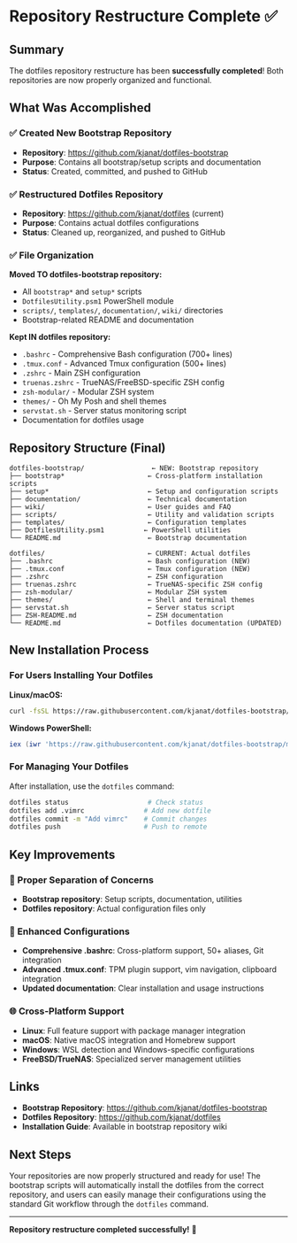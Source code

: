 # Repository Restructure Complete ✅

## Summary

The dotfiles repository restructure has been **successfully completed**! Both repositories are now properly organized and functional.

## What Was Accomplished

### ✅ Created New Bootstrap Repository

-   **Repository**: <https://github.com/kjanat/dotfiles-bootstrap>
-   **Purpose**: Contains all bootstrap/setup scripts and documentation
-   **Status**: Created, committed, and pushed to GitHub

### ✅ Restructured Dotfiles Repository  

-   **Repository**: <https://github.com/kjanat/dotfiles> (current)
-   **Purpose**: Contains actual dotfiles configurations
-   **Status**: Cleaned up, reorganized, and pushed to GitHub

### ✅ File Organization

**Moved TO dotfiles-bootstrap repository:**

-   All `bootstrap*` and `setup*` scripts
-   `DotfilesUtility.psm1` PowerShell module
-   `scripts/`, `templates/`, `documentation/`, `wiki/` directories
-   Bootstrap-related README and documentation

**Kept IN dotfiles repository:**

-   `.bashrc` - Comprehensive Bash configuration (700+ lines)
-   `.tmux.conf` - Advanced Tmux configuration (500+ lines)  
-   `.zshrc` - Main ZSH configuration
-   `truenas.zshrc` - TrueNAS/FreeBSD-specific ZSH config
-   `zsh-modular/` - Modular ZSH system
-   `themes/` - Oh My Posh and shell themes
-   `servstat.sh` - Server status monitoring script
-   Documentation for dotfiles usage

## Repository Structure (Final)

```
dotfiles-bootstrap/                 ← NEW: Bootstrap repository
├── bootstrap*                     ← Cross-platform installation scripts
├── setup*                         ← Setup and configuration scripts
├── documentation/                 ← Technical documentation
├── wiki/                          ← User guides and FAQ
├── scripts/                       ← Utility and validation scripts
├── templates/                     ← Configuration templates
├── DotfilesUtility.psm1          ← PowerShell utilities
└── README.md                      ← Bootstrap documentation

dotfiles/                          ← CURRENT: Actual dotfiles
├── .bashrc                        ← Bash configuration (NEW)
├── .tmux.conf                     ← Tmux configuration (NEW)
├── .zshrc                         ← ZSH configuration
├── truenas.zshrc                  ← TrueNAS-specific ZSH config
├── zsh-modular/                   ← Modular ZSH system
├── themes/                        ← Shell and terminal themes
├── servstat.sh                    ← Server status script
├── ZSH-README.md                  ← ZSH documentation
└── README.md                      ← Dotfiles documentation (UPDATED)
```

## New Installation Process

### For Users Installing Your Dotfiles

**Linux/macOS:**

```bash
curl -fsSL https://raw.githubusercontent.com/kjanat/dotfiles-bootstrap/master/bootstrap.sh | bash
```

**Windows PowerShell:**

```powershell
iex (iwr 'https://raw.githubusercontent.com/kjanat/dotfiles-bootstrap/master/bootstrap.ps1').Content
```

### For Managing Your Dotfiles

After installation, use the `dotfiles` command:

```bash
dotfiles status                    # Check status
dotfiles add .vimrc               # Add new dotfile
dotfiles commit -m "Add vimrc"    # Commit changes
dotfiles push                     # Push to remote
```

## Key Improvements

### 🎯 Proper Separation of Concerns

-   **Bootstrap repository**: Setup scripts, documentation, utilities
-   **Dotfiles repository**: Actual configuration files only

### 🔧 Enhanced Configurations

-   **Comprehensive .bashrc**: Cross-platform support, 50+ aliases, Git integration
-   **Advanced .tmux.conf**: TPM plugin support, vim navigation, clipboard integration
-   **Updated documentation**: Clear installation and usage instructions

### 🌐 Cross-Platform Support

-   **Linux**: Full feature support with package manager integration
-   **macOS**: Native macOS integration and Homebrew support
-   **Windows**: WSL detection and Windows-specific configurations
-   **FreeBSD/TrueNAS**: Specialized server management utilities

## Links

-   **Bootstrap Repository**: <https://github.com/kjanat/dotfiles-bootstrap>
-   **Dotfiles Repository**: <https://github.com/kjanat/dotfiles>
-   **Installation Guide**: Available in bootstrap repository wiki

## Next Steps

Your repositories are now properly structured and ready for use! The bootstrap scripts will automatically install the dotfiles from the correct repository, and users can easily manage their configurations using the standard Git workflow through the `dotfiles` command.

---
**Repository restructure completed successfully!** 🎉

